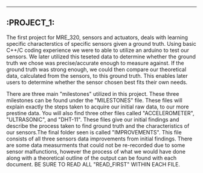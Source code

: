 -----------
:PROJECT_1: 
-----------

  The first project for MRE_320, sensors and actuators, deals with learning specific characterstics of specific sensors given a ground truth. Using basic C++/C coding experience we were to able to utilize an arduino to test our sensors. We later utilized this teseted data to determine whether the ground truth we chose was precise/accurate enough to measure against. If the ground truth was strong enough, we could then compare our theoretical data, calculated from the sensors, to this ground truth. This enables later users to determine whether the sensor chosen best fits their own needs. 
  
  There are three main "milestones" utilized in this project. These three milestones can be found under the "MILESTONES" file. These files will explain exactly the steps taken to acquire our initial raw data, to our more prestine data. 
    You will also find three other files called "ACCELEROMETER", "ULTRASONIC", and "DHT-11". These files give our initial findings and describe the process taken to find ground truth and the characteristics of our sensors.The final folder seen is called "IMPROVEMENTS". This file consists of all three sensors data improvements from initial findings.
    There are some data measurments that could not be re-recorded due to some sensor malfunctions, however the process of what we would have done along with a theoretical outline of the output can be found with each document.
    BE SURE TO READ ALL "READ_FIRST" WITHIN EACH FILE.
